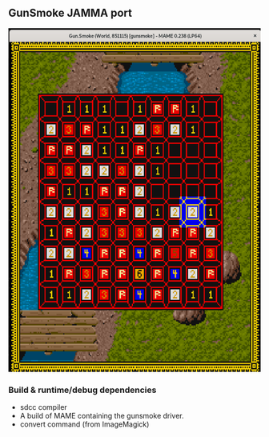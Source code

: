 ## GunSmoke JAMMA port

![Screenshot](../../docs/gunsmoke-screenshot.png)

### Build & runtime/debug dependencies

* sdcc compiler
* A build of MAME containing the gunsmoke driver.
* convert command (from ImageMagick)
